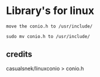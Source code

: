 # Library's for linux

`move the conio.h to /usr/include/`

```
sudo mv conio.h to /usr/include/
```

## credits

casualsnek/linuxconio > conio.h
